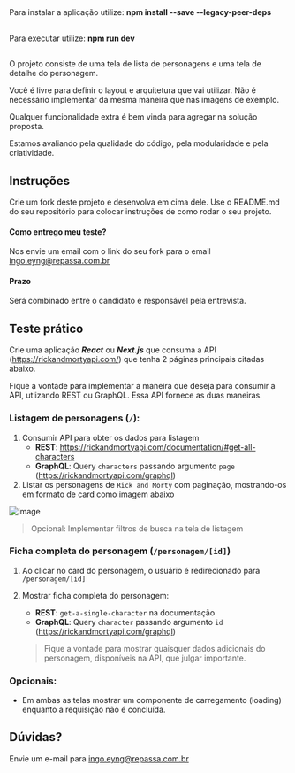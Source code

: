 ## ##########################################################################################################################################
## ##########################################################################################################################################
## ##########################################################################################################################################

Para instalar a aplicação utilize: **npm install --save --legacy-peer-deps**
##
Para executar utilize: **npm run dev**

## ##########################################################################################################################################
## ##########################################################################################################################################
## ##########################################################################################################################################

O projeto consiste de uma tela de lista de personagens e uma tela de detalhe do personagem.

Você é livre para definir o layout e arquitetura que vai utilizar. Não é necessário implementar da mesma maneira que nas imagens de exemplo. 

Qualquer funcionalidade extra é bem vinda para agregar na solução proposta.

Estamos avaliando pela qualidade do código, pela modularidade e pela criatividade.

## Instruções

Crie um fork deste projeto e desenvolva em cima dele. Use o README.md do seu repositório para colocar instruções de como rodar o seu projeto.

#### Como entrego meu teste?

Nos envie um email com o link do seu fork para o email ingo.eyng@repassa.com.br

#### Prazo

Será combinado entre o candidato e responsável pela entrevista.

## Teste prático

Crie uma aplicação _**React**_ ou _**Next.js**_ que consuma a API (https://rickandmortyapi.com/) que tenha 2 páginas principais citadas abaixo.

Fique a vontade para implementar a maneira que deseja para consumir a API, utlizando REST ou GraphQL. Essa API fornece as duas maneiras.

### Listagem de personagens (`/`):

1. Consumir API para obter os dados para listagem
    - **REST**: https://rickandmortyapi.com/documentation/#get-all-characters
    - **GraphQL**: Query `characters` passando argumento `page` (https://rickandmortyapi.com/graphql)
2. Listar os personagens de `Rick and Morty` com paginação, mostrando-os em formato de card como imagem abaixo

![image](https://user-images.githubusercontent.com/6909132/175135119-21b5a325-cde7-49e5-ab73-90d1ef9a3858.png)

> Opcional: Implementar filtros de busca na tela de listagem

### Ficha completa do personagem (`/personagem/[id]`)

1. Ao clicar no card do personagem, o usuário é redirecionado para `/personagem/[id]`
2. Mostrar ficha completa do personagem:
    - **REST**: `get-a-single-character` na documentação
    - **GraphQL**: Query `character` passando argumento `id` (https://rickandmortyapi.com/graphql)

    > Fique a vontade para mostrar quaisquer dados adicionais do personagem, disponíveis na API, que julgar importante.

### Opcionais:

- Em ambas as telas mostrar um componente de carregamento (loading) enquanto a requisição não é concluída.

## Dúvidas?

Envie um e-mail para ingo.eyng@repassa.com.br
